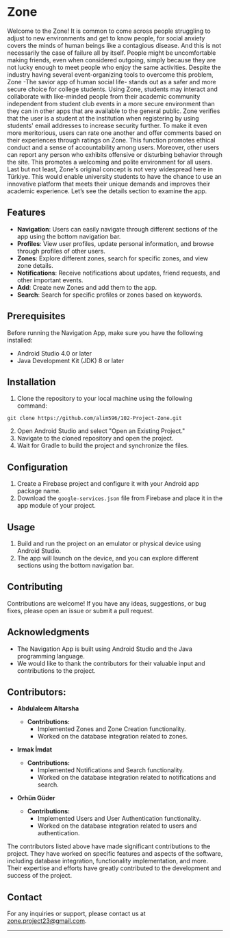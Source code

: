 # Zone

Welcome to the Zone! It is common to come across people struggling to adjust to new environments and get to know people, for social anxiety covers the minds of human beings like a contagious disease. And this is not necessarily the case of failure all by itself. People might be uncomfortable making friends, even when considered outgoing, simply because they are not lucky enough to meet people who enjoy the same activities. 
Despite the industry having several event-organizing tools to overcome this problem, Zone -The savior app of human social life- stands out as a safer and more secure choice for college students. Using Zone, students may interact and collaborate with like-minded people from their academic community independent from student club events in a more secure environment than they can in other apps that are available to the general public. Zone verifies that the user is a student at the institution when registering by using students' email addresses to increase security further.
To make it even more meritorious, users can rate one another and offer comments based on their experiences through ratings on Zone. This function promotes ethical conduct and a sense of accountability among users. Moreover, other users can report any person who exhibits offensive or disturbing behavior through the site. This promotes a welcoming and polite environment for all users.
Last but not least, Zone's original concept is not very widespread here in Türkiye. This would enable university students to have the chance to use an innovative platform that meets their unique demands and improves their academic experience. Let’s see the details section to examine the app.


## Features

- **Navigation**: Users can easily navigate through different sections of the app using the bottom navigation bar.
- **Profiles**: View user profiles, update personal information, and browse through profiles of other users.
- **Zones**: Explore different zones, search for specific zones, and view zone details.
- **Notifications**: Receive notifications about updates, friend requests, and other important events.
- **Add**: Create new Zones and add them to the app.
- **Search**: Search for specific profiles or zones based on keywords.

## Prerequisites

Before running the Navigation App, make sure you have the following installed:

- Android Studio 4.0 or later
- Java Development Kit (JDK) 8 or later

## Installation

1. Clone the repository to your local machine using the following command:

```
git clone https://github.com/alim596/102-Project-Zone.git
```

2. Open Android Studio and select "Open an Existing Project."
3. Navigate to the cloned repository and open the project.
4. Wait for Gradle to build the project and synchronize the files.

## Configuration

1. Create a Firebase project and configure it with your Android app package name.
2. Download the `google-services.json` file from Firebase and place it in the app module of your project.

## Usage

1. Build and run the project on an emulator or physical device using Android Studio.
2. The app will launch on the device, and you can explore different sections using the bottom navigation bar.

## Contributing

Contributions are welcome! If you have any ideas, suggestions, or bug fixes, please open an issue or submit a pull request.

## Acknowledgments

- The Navigation App is built using Android Studio and the Java programming language.
- We would like to thank the contributors for their valuable input and contributions to the project.

## Contributors:

- **Abdulaleem Altarsha**
  - **Contributions:**
    - Implemented Zones and Zone Creation functionality.
    - Worked on the database integration related to zones.

- **Irmak İmdat**
  - **Contributions:**
    - Implemented Notifications and Search functionality.
    - Worked on the database integration related to notifications and search.

- **Orhün Güder**
  - **Contributions:**
    - Implemented Users and User Authentication functionality.
    - Worked on the database integration related to users and authentication.

The contributors listed above have made significant contributions to the project. They have worked on specific features and aspects of the software, including database integration, functionality implementation, and more. Their expertise and efforts have greatly contributed to the development and success of the project.

## Contact

For any inquiries or support, please contact us at zone.project23@gmail.com.

---

